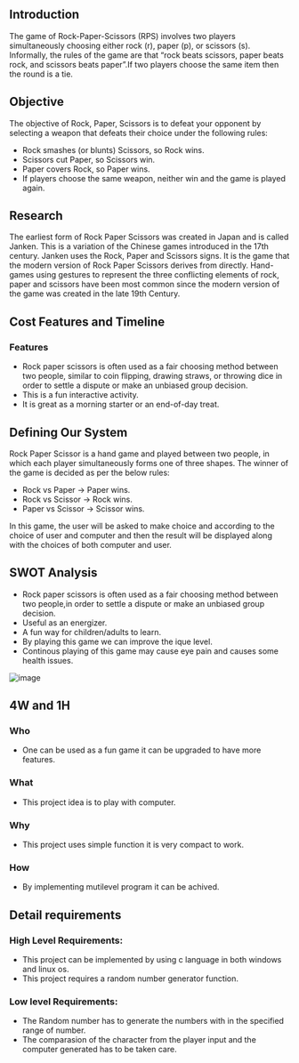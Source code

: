 ## Introduction
The game of Rock-Paper-Scissors (RPS) involves two players simultaneously choosing either rock (r), paper (p), or scissors (s). Informally, the rules of the game are that “rock beats scissors, paper beats rock, and scissors beats paper”.If two players choose the same item then the round is a tie.

## Objective
The objective of Rock, Paper, Scissors is to defeat your opponent by selecting a weapon that defeats their choice under the following rules:
- Rock smashes (or blunts) Scissors, so Rock wins.
- Scissors cut Paper, so Scissors win.
- Paper covers Rock, so Paper wins.
- If players choose the same weapon, neither win and the game is played again.

## Research
The earliest form of Rock Paper Scissors was created in Japan and is called Janken.  This is a variation of the Chinese games introduced in the 17th century. Janken uses the Rock, Paper and Scissors signs. It is the game that the modern version of Rock Paper Scissors derives from directly. Hand-games using gestures to represent the three conflicting elements of rock, paper and scissors have been most common since the modern version of the game was created in the late 19th Century.


## Cost Features and Timeline
### Features
- Rock paper scissors is often used as a fair choosing method between two people, similar to coin flipping, drawing straws, or throwing dice in order to settle a dispute or make an unbiased group decision.
- This is a fun interactive activity.
- It is great as a morning starter or an end-of-day treat.

## Defining Our System
Rock Paper Scissor  is a hand game and played between two people, in which each player simultaneously forms one of three shapes. The winner of the game is decided as per the below rules:

- Rock vs Paper -> Paper wins.
- Rock vs Scissor -> Rock wins.
- Paper vs Scissor -> Scissor wins.

In this game, the user will be asked to make choice and according to the choice of user and computer and then the result will be displayed along with the choices of both computer and user.

## SWOT Analysis
- Rock paper scissors is often used as a fair choosing method between two people,in order to settle a dispute or make an unbiased group decision.
- Useful as an energizer.
- A fun way for children/adults to learn.
- By playing this game we can improve the ique level.
- Continous playing of this game may cause eye pain and causes some health issues.

![image](https://user-images.githubusercontent.com/68271765/142767433-2683b8d7-fd5f-47f0-9abc-db1561900435.png)

## 4W and 1H
### Who
- One can be used as a fun game it can be upgraded to have more features.
### What
- This project idea is to play with computer.
### Why
- This project uses simple function it is very compact to work.
### How
- By implementing mutilevel program it can be achived.

## Detail requirements
### High Level Requirements:
 - This project can be implemented by using c language in both windows and linux os.   
 - This project requires a random number generator function.                           
### Low level Requirements:
 - The Random number has to generate the numbers with in the specified range of number.
  - The comparasion of the character from the player input and the computer generated has to be taken care.





















